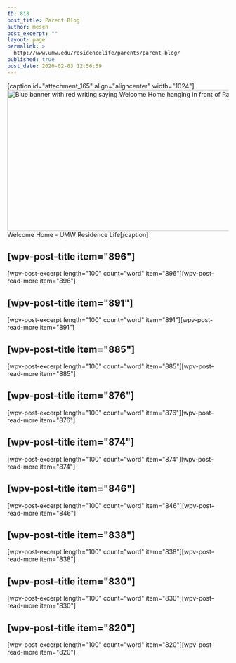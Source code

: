```yaml
---
ID: 818
post_title: Parent Blog
author: mesch
post_excerpt: ""
layout: page
permalink: >
  http://www.umw.edu/residencelife/parents/parent-blog/
published: true
post_date: 2020-02-03 12:56:59
---
```

[caption id="attachment_165" align="aligncenter" width="1024"]<a href="http://www.umw.edu/residencelife/wp-content/uploads/sites/30/2016/02/ResLifeWelcome.jpg"><img class="size-large wp-image-165" src="http://www.umw.edu/residencelife/wp-content/uploads/sites/30/2016/02/ResLifeWelcome-1024x322.jpg" alt="Blue banner with red writing saying Welcome Home hanging in front of Randolph Hall" width="1024" height="322" /></a> Welcome Home - UMW Residence Life[/caption]
<h2>[wpv-post-title item="896"]</h2>
[wpv-post-excerpt length="100" count="word" item="896"][wpv-post-read-more item="896"]
<h2>[wpv-post-title item="891"]</h2>
[wpv-post-excerpt length="100" count="word" item="891"][wpv-post-read-more item="891"]
<h2>[wpv-post-title item="885"]</h2>
[wpv-post-excerpt length="100" count="word" item="885"][wpv-post-read-more item="885"]
<h2>[wpv-post-title item="876"]</h2>
[wpv-post-excerpt length="100" count="word" item="876"][wpv-post-read-more item="876"]
<h2>[wpv-post-title item="874"]</h2>
[wpv-post-excerpt length="100" count="word" item="874"][wpv-post-read-more item="874"]
<h2>[wpv-post-title item="846"]</h2>
[wpv-post-excerpt length="100" count="word" item="846"][wpv-post-read-more item="846"]
<h2>[wpv-post-title item="838"]</h2>
[wpv-post-excerpt length="100" count="word" item="838"][wpv-post-read-more item="838"]
<h2>[wpv-post-title item="830"]</h2>
[wpv-post-excerpt length="100" count="word" item="830"][wpv-post-read-more item="830"]
<h2>[wpv-post-title item="820"]</h2>
[wpv-post-excerpt length="100" count="word" item="820"][wpv-post-read-more item="820"]